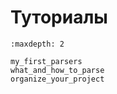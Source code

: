 # Туториалы

```{toctree}
:maxdepth: 2

my_first_parsers
what_and_how_to_parse
organize_your_project
```
